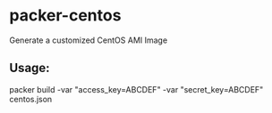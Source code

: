 # packer-centos
Generate a customized CentOS AMI Image

## Usage:

packer build  -var "access_key=ABCDEF" -var "secret_key=ABCDEF" centos.json
